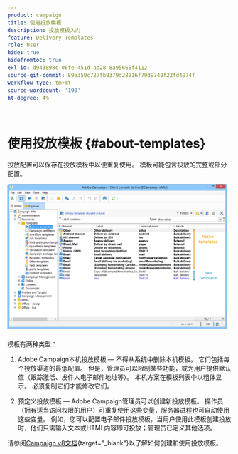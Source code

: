 ```yaml
---
product: campaign
title: 使用投放模板
description: 投放模板入门
feature: Delivery Templates
role: User
hide: true
hidefromtoc: true
exl-id: d943898c-06fe-451d-aa28-8a95665f4112
source-git-commit: 89e350c727fb9379d28916f79d9749f22fd4974f
workflow-type: tm+mt
source-wordcount: '190'
ht-degree: 4%

---
```


# 使用投放模板 {#about-templates}

投放配置可以保存在投放模板中以便重复使用。 模板可能包含投放的完整或部分配置。

![](assets/s_user_template_list.png)

模板有两种类型：

1. Adobe Campaign本机投放模板 — 不得从系统中删除本机模板。 它们包括每个投放渠道的最低配置。 但是，管理员可以限制某些功能，或为用户提供默认值（跟踪激活、发件人电子邮件地址等）。 本机方案在模板列表中以粗体显示。 必须复制它们才能修改它们。

1. 预定义投放模板 — Adobe Campaign管理员可以创建新投放模板。 操作员（拥有适当访问权限的用户）可重复使用这些变量，服务器进程也可自动使用这些变量。 例如，您可以配置电子邮件投放模板，当用户使用此模板创建投放时，他们只需输入文本或HTML内容即可投放；管理员已定义其他选项。


请参阅[Campaign v8文档](https://experienceleague.adobe.com/zh-hans/docs/campaign/campaign-v8/send/create-templates){target="_blank"}以了解如何创建和使用投放模板。